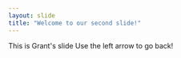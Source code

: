 ```yaml
---
layout: slide
title: "Welcome to our second slide!"
---
```

This is Grant's slide
Use the left arrow to go back!